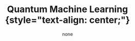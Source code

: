 ---
title: '#### Quantum Machine Learning {style="text-align: center;"}'
date: none
type: landing
tags:
  - QML
# Your landing page sections - add as many different content blocks as you like

sections:
  - block: markdown
    id: QML-1
    content:
      title: '## Quantum Machine Learning (QML)'
      subtitle: "[ Back   ](../../research_lines)"
      text: Add any **markdown** formatted content here - text, images, videos, galleries - and even HTML code!
    design:
      columns: 2
      
  - block: markdown
    id: QML-2
    content:
      title: Section 2
      subtitle: A subtitle
      text: Add your Section 2 content here...
    design:
      columns: 1
  - block: markdown
    id: button
    content:
      title: 
      subtitle: 
      text: |
        <p class="text-center">
        <a class="lead" href="../../research_lines/">Back</a></p>
    design:
      columns: 1

  
---